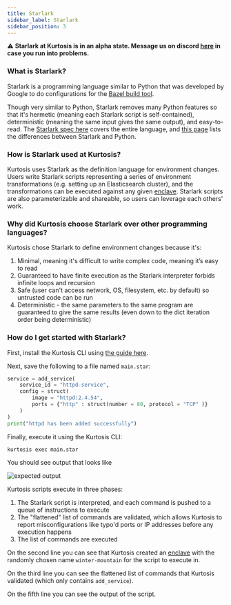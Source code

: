 ```yaml
---
title: Starlark
sidebar_label: Starlark
sidebar_position: 3
---
```


:warning: **Starlark at Kurtosis is in an alpha state. Message us on discord [here](https://discord.com/channels/783719264308953108/783719264308953111) in case you run into problems.**

### What is Starlark?

Starlark is a programming language similar to Python that was developed by Google to do configurations for the [Bazel build tool](https://bazel.build/rules/language).

Though very similar to Python, Starlark removes many Python features so that it's hermetic (meaning each Starlark script is self-contained), deterministic (meaning the same input gives the same output), and easy-to-read. The [Starlark spec here](https://github.com/google/starlark-go/blob/master/doc/spec.md) covers the entire language, and [this page](https://bazel.build/rules/language#differences_with_python) lists the differences between Starlark and Python.

### How is Starlark used at Kurtosis?

Kurtosis uses Starlark as the definition language for environment changes. Users write Starlark scripts representing a series of environment transformations (e.g. setting up an Elasticsearch cluster), and the transformations can be executed against any given [enclave][enclave]. Starlark scripts are also parameterizable and shareable, so users can leverage each others' work.

### Why did Kurtosis choose Starlark over other programming languages?

Kurtosis chose Starlark to define environment changes because it's:

1. Minimal, meaning it's difficult to write complex code, meaning it’s easy to read
2. Guaranteed to have finite execution as the Starlark interpreter forbids infinite loops and recursion
3. Safe (user can't access network, OS, filesystem, etc. by default) so untrusted code can be run
4. Deterministic - the same parameters to the same program are guaranteed to give the same results (even down to the dict iteration order being deterministic)

### How do I get started with Starlark?

First, install the Kurtosis CLI using [the guide here](https://docs.kurtosis.com/install).

Next, save the following to a file named `main.star`:

```py
service = add_service(
    service_id = "httpd-service", 
    config = struct(
        image = "httpd:2.4.54", 
        ports = {"http" : struct(number = 80, protocol = "TCP" )}
    )
)
print("httpd has been added successfully")
```

Finally, execute it using the Kurtosis CLI:

```bash
kurtosis exec main.star
```

You should see output that looks like

![expected output](/img/starlark/exec-output.png)

Kurtosis scripts execute in three phases: 

1. The Starlark script is interpreted, and each command is pushed to a queue of instructions to execute
1. The "flattened" list of commands are validated, which allows Kurtosis to report misconfigurations like typo'd ports or IP addresses before any execution happens
1. The list of commands are executed

On the second line you can see that Kurtosis created an [enclave][enclave] with the randomly chosen name `winter-mountain` for the script to execute in.

On the third line you can see the flattened list of commands that Kurtosis validated (which only contains `add_service`).

On the fifth line you can see the output of the script.

<!--------------- ONLY LINKS BELOW HERE --------------------------->
[enclave]: ./architecture.md#enclaves
